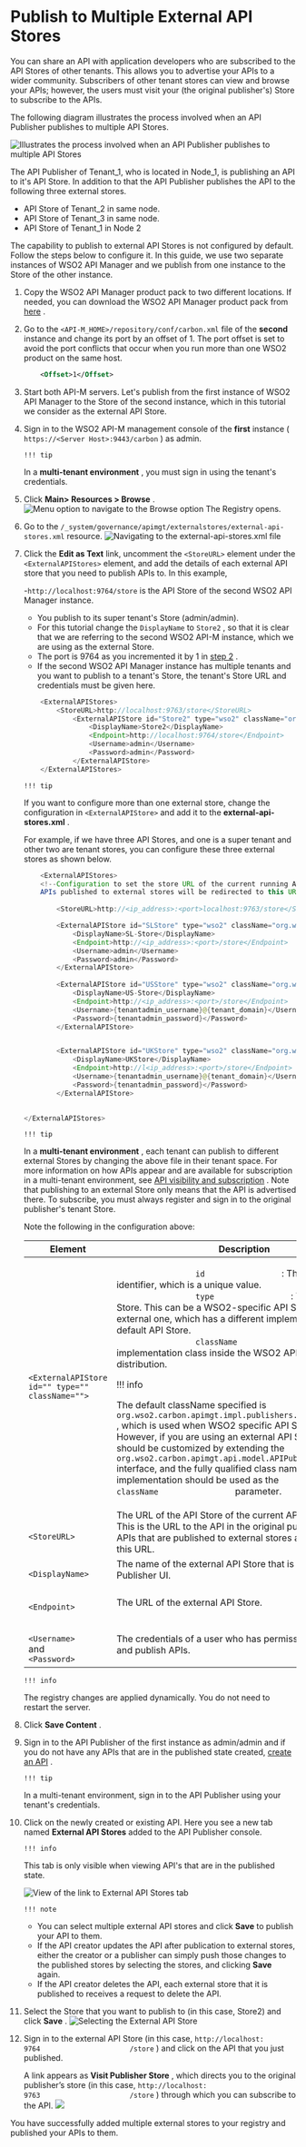 # Publish to Multiple External API Stores

You can share an API with application developers who are subscribed to the API Stores of other tenants. This allows you to advertise your APIs to a wider community. Subscribers of other tenant stores can view and browse your APIs; however, the users must visit your (the original publisher's) Store to subscribe to the APIs.

The following diagram illustrates the process involved when an API Publisher publishes to multiple API Stores.

![Illustrates the process involved when an API Publisher publishes to multiple API Stores](attachments/103332470/103332466.png)

The API Publisher of Tenant\_1, who is located in Node\_1, is publishing an API to it's API Store. In addition to that the API Publisher publishes the API to the following three external stores.

-   API Store of Tenant\_2 in same node.
-   API Store of Tenant\_3 in same node.
-   API Store of Tenant\_1 in Node 2

The capability to publish to external API Stores is not configured by default. Follow the steps below to configure it. In this guide, we use two separate instances of WSO2 API Manager and we publish from one instance to the Store of the other instance.

1.  Copy the WSO2 API Manager product pack to two different locations.
    If needed, you can download the WSO2 API Manager product pack from [here](http://wso2.com/products/api-manager/) .
2.  Go to the `<API-M_HOME>/repository/conf/carbon.xml` file of the **second** instance and change its port by an offset of 1.
    The port offset is set to avoid the port conflicts that occur when you run more than one WSO2 product on the same host.

    ``` xml
        <Offset>1</Offset>
    ```

3.  Start both API-M servers.
    Let's publish from the first instance of WSO2 API Manager to the Store of the second instance, which in this tutorial we consider as the external API Store.
4.  Sign in to the WSO2 API-M management console of the **first** instance ( `https://<Server Host>:9443/carbon` ) as admin.

        !!! tip
    In a **multi-tenant environment** , you must sign in using the tenant's credentials.


5.  Click **Main&gt; Resources &gt; Browse** .
    ![Menu option to navigate to the Browse option](attachments/103332470/103332465.png)
    The Registry opens.

6.  Go to the `/_system/governance/apimgt/externalstores/external-api-stores.xml` resource.
    ![Navigating to the external-api-stores.xml file](attachments/103332470/103332464.png)

7.  Click the **Edit as Text** link, uncomment the `<StoreURL>` element under the `<ExternalAPIStores>` element, and add the details of each external API store that you need to publish APIs to.
    In this example,

    -`http://localhost:9764/store` is the API Store of the second WSO2 API Manager instance.
    -   You publish to its super tenant's Store (admin/admin).
    -   For this tutorial change the `DisplayName` to `Store2` , so that it is clear that we are referring to the second WSO2 API-M instance, which we are using as the external Store.
    -   The port is 9764 as you incremented it by 1 in [step 2](#PublishtoMultipleExternalAPIStores-step2) .
    -   If the second WSO2 API Manager instance has multiple tenants and you want to publish to a tenant's Store, the tenant's Store URL and credentials must be given here.

    ``` java
        <ExternalAPIStores>
            <StoreURL>http://localhost:9763/store</StoreURL>
                <ExternalAPIStore id="Store2" type="wso2" className="org.wso2.carbon.apimgt.impl.publishers.WSO2APIPublisher">
                    <DisplayName>Store2</DisplayName>
                    <Endpoint>http://localhost:9764/store</Endpoint>
                    <Username>admin</Username>
                    <Password>admin</Password>
                </ExternalAPIStore>
        </ExternalAPIStores>
    ```

        !!! tip
    If you want to configure more than one external store, change the configuration in `<ExternalAPIStore>` and add it to the **external-api-stores.xml** .

    For example, if we have three API Stores, and one is a super tenant and other two are tenant stores, you can configure these three external stores as shown below.

    ``` java
        <ExternalAPIStores>
        <!--Configuration to set the store URL of the current running APIM deployment. 
        APIs published to external stores will be redirected to this URL-->
        
            <StoreURL>http://<ip_address>:<port>localhost:9763/store</StoreURL>

            <ExternalAPIStore id="SLStore" type="wso2" className="org.wso2.carbon.apimgt.impl.publishers.WSO2APIPublisher">
                <DisplayName>SL-Store</DisplayName>
                <Endpoint>http://<ip_address>:<port>/store</Endpoint>
                <Username>admin</Username>
                <Password>admin</Password>
            </ExternalAPIStore>
              
            <ExternalAPIStore id="USStore" type="wso2" className="org.wso2.carbon.apimgt.impl.publishers.WSO2APIPublisher">
                <DisplayName>US-Store</DisplayName>
                <Endpoint>http://<ip_address>:<port>/store</Endpoint>
                <Username>{tenantadmin_username}@{tenant_domain}</Username>
                <Password>{tenantadmin_password}</Password>
            </ExternalAPIStore>


            <ExternalAPIStore id="UKStore" type="wso2" className="org.wso2.carbon.apimgt.impl.publishers.WSO2APIPublisher">
                <DisplayName>UKStore</DisplayName>
                <Endpoint>http://l<ip_address>:<port>/store</Endpoint>
                <Username>{tenantadmin_username}@{tenant_domain}</Username>
                <Password>{tenantadmin_password}</Password>
            </ExternalAPIStore>
        

    </ExternalAPIStores>
    ```
        !!! tip
    In a **multi-tenant environment** , each tenant can publish to different external Stores by changing the above file in their tenant space. For more information on how APIs appear and are available for subscription in a multi-tenant environment, see [API visibility and subscription](Key-Concepts_103328852.html#KeyConcepts-APIvisibilityandsubscription) . Note that publishing to an external Store only means that the API is advertised there. To subscribe, you must always register and sign in to the original publisher's tenant Store.


    Note the following in the configuration above:

    <table>
    <thead>
    <tr class="header">
    <th>Element</th>
    <th>Description</th>
    </tr>
    </thead>
    <tbody>
    <tr class="odd">
    <td><p><code>                &lt;ExternalAPIStore id=&quot;&quot; type=&quot;&quot; className=&quot;&quot;&gt;               </code></p></td>
    <td><div class="content-wrapper">
    <p><code>                 id                </code> : The external store identifier, which is a unique value.<br />
    <code>                 type                </code> : The type of the Store. This can be a WSO2-specific API Store or an external one, which has a different implementation from the default API Store.<br />
    <code>                 className                </code> : The implementation class inside the WSO2 API Manager distribution.</p>
        !!! info
        <p>The default className specified is <code>                 org.wso2.carbon.apimgt.impl.publishers.WSO2APIPublisher                </code> , which is used when WSO2 specific API Store is used. However, if you are using an external API Store, the class should be customized by extending the <code>                                   org.wso2.carbon.apimgt.api.model.APIPublisher                                 </code> interface, and the fully qualified class name of the new implementation should be used as the <code>                 className                </code> parameter.</p>

    </div></td>
    </tr>
    <tr class="even">
    <td><p><code>                &lt;StoreURL&gt;               </code></p></td>
    <td>The URL of the API Store of the current API-M deployment. This is the URL to the API in the original publisher's store. APIs that are published to external stores are redirected to this URL.</td>
    </tr>
    <tr class="odd">
    <td><code>               &lt;DisplayName&gt;              </code></td>
    <td>The name of the external API Store that is displayed in the Publisher UI.</td>
    </tr>
    <tr class="even">
    <td><p><code>                &lt;Endpoint&gt;               </code></p></td>
    <td>The URL of the external API Store.</td>
    </tr>
    <tr class="odd">
    <td><code>               &lt;Username&gt;              </code> and <code>               &lt;Password&gt;              </code></td>
    <td><p>The credentials of a user who has permissions to create and publish APIs.</p></td>
    </tr>
    </tbody>
    </table>

        !!! info
    The registry changes are applied dynamically. You do not need to restart the server.


8.  Click **Save Content** .

9.  Sign in to the API Publisher of the first instance as admin/admin and if you do not have any APIs that are in the published state created, [create an API](_Create_and_Publish_an_API_) .

        !!! tip
    In a multi-tenant environment, sign in to the API Publisher using your tenant's credentials.


10. Click on the newly created or existing API.
    Here you see a new tab named **External API Stores** added to the API Publisher console.

        !!! info
    This tab is only visible when viewing API's that are in the published state.


    ![View of the link to External API Stores tab](attachments/103332470/103332463.png)

        !!! note
    -   You can select multiple external API stores and click **Save** to publish your API to them.
    -   If the API creator updates the API after publication to external stores, either the creator or a publisher can simply push those changes to the published stores by selecting the stores, and clicking **Save** again.
    -   If the API creator deletes the API, each external store that it is published to receives a request to delete the API.


11. Select the Store that you want to publish to (in this case, Store2) and click **Save** .
    ![Selecting the External API Store](attachments/103332470/103332467.png)

12. Sign in to the external API Store (in this case, `http://localhost:                       9764                      /store` ) and click on the API that you just published.

    A link appears as **Visit Publisher Store** , which directs you to the original publisher’s store (in this case, `http://localhost:                       9763                      /store` ) through which you can subscribe to the API.
    ![](attachments/103332470/103332462.png)

You have successfully added multiple external stores to your registry and published your APIs to them.
